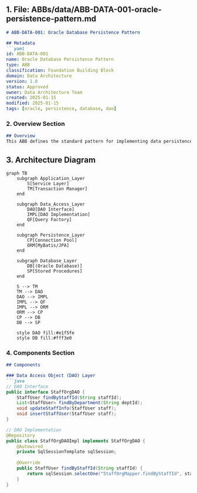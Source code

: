 ## 1. File: ABBs/data/ABB-DATA-001-oracle-persistence-pattern.md

```markdown
# ABB-DATA-001: Oracle Database Persistence Pattern

## Metadata
```yaml
id: ABB-DATA-001
name: Oracle Database Persistence Pattern
type: ABB
classification: Foundation Building Block
domain: Data Architecture
version: 1.0
status: Approved
owner: Data Architecture Team
created: 2025-01-15
modified: 2025-01-15
tags: [oracle, persistence, database, dao]
```

### 2. **Overview Section**
```markdown
## Overview
This ABB defines the standard pattern for implementing data persistence using Oracle Database in enterprise applications. It provides guidelines for data access, transaction management, and performance optimization.
```

## 3. Architecture Diagram
```mermaid
graph TB
    subgraph Application_Layer
        S[Service Layer]
        TM[Transaction Manager]
    end
    
    subgraph Data_Access_Layer
        DAO[DAO Interface]
        IMPL[DAO Implementation]
        QF[Query Factory]
    end
    
    subgraph Persistence_Layer
        CP[Connection Pool]
        ORM[MyBatis/JPA]
    end
    
    subgraph Database_Layer
        DB[(Oracle Database)]
        SP[Stored Procedures]
    end
    
    S --> TM
    TM --> DAO
    DAO --> IMPL
    IMPL --> QF
    IMPL --> ORM
    ORM --> CP
    CP --> DB
    DB --> SP
    
    style DAO fill:#e1f5fe
    style DB fill:#fff3e0
```

### 4. **Components Section**
```markdown
## Components

### Data Access Object (DAO) Layer
```java
// DAO Interface
public interface StaffOrgDAO {
    StaffUser findByStaffId(String staffId);
    List<StaffUser> findByDepartment(String deptId);
    void updateStaffInfo(StaffUser staff);
    void insertStaffUser(StaffUser staff);
}

// DAO Implementation
@Repository
public class StaffOrgDAOImpl implements StaffOrgDAO {
    @Autowired
    private SqlSessionTemplate sqlSession;
    
    @Override
    public StaffUser findByStaffId(String staffId) {
        return sqlSession.selectOne("StaffOrgMapper.findByStaffId", staffId);
    }
}

